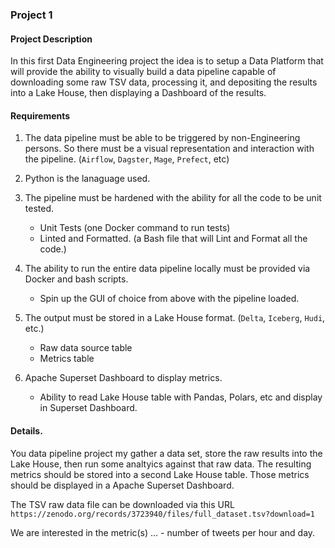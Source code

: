 ### Project 1

#### Project Description
In this first Data Engineering project the idea is to setup a Data Platform
that will provide the ability to visually build a data pipeline capable of
downloading some raw TSV data, processing it, and depositing the results into
a Lake House, then displaying a Dashboard of the results.

#### Requirements

1. The data pipeline must be able to be triggered by non-Engineering persons. So there must be
a visual representation and interaction with the pipeline. (`Airflow`, `Dagster`, `Mage`, `Prefect`, etc)

2. Python is the lanaguage used.

3. The pipeline must be hardened with the ability for all the code to be unit tested.
    - Unit Tests (one Docker command to run tests)
    - Linted and Formatted. (a Bash file that will Lint and Format all the code.)

4. The ability to run the entire data pipeline locally must be provided via Docker and bash scripts.
    - Spin up the GUI of choice from above with the pipeline loaded.

5. The output must be stored in a Lake House format. (`Delta`, `Iceberg`, `Hudi`, etc.)
    - Raw data source table
    - Metrics table

6. Apache Superset Dashboard to display metrics.
    - Ability to read Lake House table with Pandas, Polars, etc and display in Superset Dashboard.

#### Details.
You data pipeline project my gather a data set, store the raw results into the Lake House,
 then run some analtyics against that raw data. The resulting metrics should be stored into
 a second Lake House table. Those metrics should be displayed in a Apache Superset Dashboard.

The TSV raw data file can be downloaded via this URL `https://zenodo.org/records/3723940/files/full_dataset.tsv?download=1`

We are interested in the metric(s) ...
    - number of tweets per hour and day.
